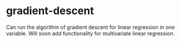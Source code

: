 # gradient-descent
Can run the algorithm of gradient descent for linear regression in one variable. Will soon add functionality for multivariate linear regression.
